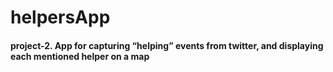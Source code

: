 # helpersApp
#### project-2. App for capturing “helping” events from twitter, and displaying each mentioned helper on a map
